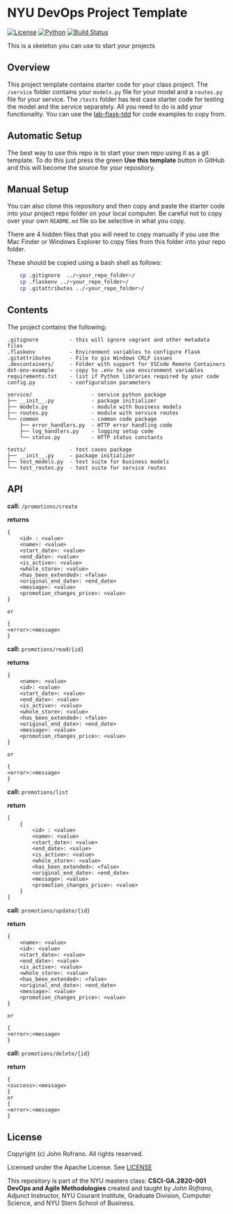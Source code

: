 # NYU DevOps Project Template

[![License](https://img.shields.io/badge/License-Apache_2.0-blue.svg)](https://opensource.org/licenses/Apache-2.0)
[![Python](https://img.shields.io/badge/Language-Python-blue.svg)](https://python.org/)
[![Build Status](https://github.com/CSCI-GA-2820-SU23-001/promotions/actions/workflows/tdd.yaml/badge.svg)](https://github.com/CSCI-GA-2820-SU23-001/promotions/actions)

This is a skeleton you can use to start your projects

## Overview

This project template contains starter code for your class project. The `/service` folder contains your `models.py` file for your model and a `routes.py` file for your service. The `/tests` folder has test case starter code for testing the model and the service separately. All you need to do is add your functionality. You can use the [lab-flask-tdd](https://github.com/nyu-devops/lab-flask-tdd) for code examples to copy from.

## Automatic Setup

The best way to use this repo is to start your own repo using it as a git template. To do this just press the green **Use this template** button in GitHub and this will become the source for your repository.

## Manual Setup

You can also clone this repository and then copy and paste the starter code into your project repo folder on your local computer. Be careful not to copy over your own `README.md` file so be selective in what you copy.

There are 4 hidden files that you will need to copy manually if you use the Mac Finder or Windows Explorer to copy files from this folder into your repo folder.

These should be copied using a bash shell as follows:

```bash
    cp .gitignore  ../<your_repo_folder>/
    cp .flaskenv ../<your_repo_folder>/
    cp .gitattributes ../<your_repo_folder>/
```

## Contents

The project contains the following:

```text
.gitignore          - this will ignore vagrant and other metadata files
.flaskenv           - Environment variables to configure Flask
.gitattributes      - File to gix Windows CRLF issues
.devcontainers/     - Folder with support for VSCode Remote Containers
dot-env-example     - copy to .env to use environment variables
requirements.txt    - list if Python libraries required by your code
config.py           - configuration parameters

service/                   - service python package
├── __init__.py            - package initializer
├── models.py              - module with business models
├── routes.py              - module with service routes
└── common                 - common code package
    ├── error_handlers.py  - HTTP error handling code
    ├── log_handlers.py    - logging setup code
    └── status.py          - HTTP status constants

tests/              - test cases package
├── __init__.py     - package initializer
├── test_models.py  - test suite for business models
└── test_routes.py  - test suite for service routes
```

## API

**call:** `/promotions/create`

**returns**

```
{
    <id> : <value>
    <name>: <value>
    <start_date>: <value>
    <end_date>: <value>
    <is_active>: <value>
    <whole_store>: <value>
    <has_been_extended>: <false>
    <original_end_date>: <end_date>
    <message>: <value>
    <promotion_changes_price>: <value>
}

or 

{
<error>:<message>
}
```

**call:** `promotions/read/{id}`

**returns**

```
{
    <name>: <value>
    <id>: <value>
    <start_date>: <value>
    <end_date>: <value>
    <is_active>: <value>
    <whole_store>: <value>
    <has_been_extended>: <false>
    <original_end_date>: <end_date>
    <message>: <value>
    <promotion_changes_price>: <value>
}

or 

{
<error>:<message>
}
```

**call:** `promotions/list`

**return**

```
[
    {
        <id> : <value>
        <name>: <value>
        <start_date>: <value>
        <end_date>: <value>
        <is_active>: <value>
        <whole_store>: <value>
        <has_been_extended>: <false>
        <original_end_date>: <end_date>
        <message>: <value>
        <promotion_changes_price>: <value>
    }
]
```

**call:** `promotions/update/{id}`

**return**

```
{
    <name>: <value>
    <id>: <value>
    <start_date>: <value>
    <end_date>: <value>
    <is_active>: <value>
    <whole_store>: <value>
    <has_been_extended>: <false>
    <original_end_date>: <end_date>
    <message>: <value>
    <promotion_changes_price>: <value>
}

or 

{
<error>:<message>
}
```

**call:** `promotions/delete/{id}`

**return**

```
{
<success>:<message>
}
or
{
<error>:<message>
}
```

## License

Copyright (c) John Rofrano. All rights reserved.

Licensed under the Apache License. See [LICENSE](LICENSE)

This repository is part of the NYU masters class: **CSCI-GA.2820-001 DevOps and Agile Methodologies** created and taught by *John Rofrano*, Adjunct Instructor, NYU Courant Institute, Graduate Division, Computer Science, and NYU Stern School of Business.
